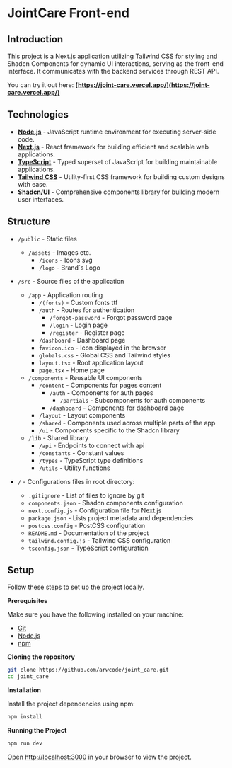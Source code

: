 # JointCare Front-end

## Introduction

This project is a Next.js application utilizing Tailwind CSS for styling and Shadcn Components for dynamic UI interactions, serving as the front-end interface. It communicates with the backend services through REST API.

You can try it out here: **[https://joint-care.vercel.app/](https://joint-care.vercel.app/)**

## Technologies

- **[Node.js](https://nodejs.org/en/docs/)** - JavaScript runtime environment for executing server-side code.
- **[Next.js](https://nextjs.org/docs)** - React framework for building efficient and scalable web applications.
- **[TypeScript](https://www.typescriptlang.org/docs/)** - Typed superset of JavaScript for building maintainable applications.
- **[Tailwind CSS](https://tailwindcss.com/docs)** - Utility-first CSS framework for building custom designs with ease.
- **[Shadcn/UI](https://ui.shadcn.com/docs)** - Comprehensive components library for building modern user interfaces.


## Structure

- `/public` - Static files
  - `/assets` - Images etc.
    - `/icons` - Icons svg
    - `/logo` - Brand`s Logo
- `/src` - Source files of the application
  - `/app` - Application routing
    - `/(fonts)` - Custom fonts ttf
    - `/auth` - Routes for authentication
      - `/forgot-password` - Forgot password page
      - `/login` - Login page
      - `/register` - Register page
    - `/dashboard` - Dashboard page
    - `favicon.ico` - Icon displayed in the browser
    - `globals.css` - Global CSS and Tailwind styles
    - `layout.tsx` - Root application layout
    - `page.tsx` - Home page
  - `/components` - Reusable UI components
    - `/content` - Components for pages content
      - `/auth` - Components for auth pages
        - `/partials` - Subcomponents for auth components
      - `/dashboard` - Components for dashboard page
    - `/layout` - Layout components
    - `/shared` - Components used across multiple parts of the app
    - `/ui` - Components specific to the Shadcn library
  - `/lib` - Shared library
    - `/api` - Endpoints to connect with api
    - `/constants` - Constant values
    - `/types` - TypeScript type definitions
    - `/utils` - Utility functions

- `/` - Configurations files in root directory:
  - `.gitignore` - List of files to ignore by git
  - `components.json` - Shadcn components configuration
  - `next.config.js` - Configuration file for Next.js
  - `package.json` - Lists project metadata and dependencies
  - `postcss.config` - PostCSS configuration
  - `README.md` - Documentation of the project
  - `tailwind.config.js` - Tailwind CSS configuration
  - `tsconfig.json` - TypeScript configuration

## Setup

Follow these steps to set up the project locally.

**Prerequisites**

Make sure you have the following installed on your machine:

- [Git](https://git-scm.com/)
- [Node.js](https://nodejs.org/en)
- [npm](https://www.npmjs.com/)

**Cloning the repository**

```bash
git clone https://github.com/arwcode/joint_care.git
cd joint_care
```

**Installation**

Install the project dependencies using npm:

```bash
npm install
```

**Running the Project**

```bash
npm run dev
```

Open [http://localhost:3000](http://localhost:3000) in your browser to view the project.

